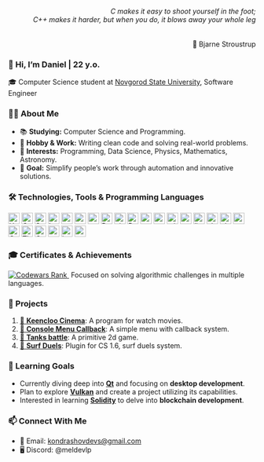 <div align="right">
<h6 style="margin-top: 0.1em;">C makes it easy to shoot yourself in the foot; <br/>C++ makes it harder, but when you do, it blows away your whole leg</h6>
</div>
<div align="right">🌱 Bjarne Stroustrup</div>

<div align="left">
  <h3>👋 Hi, I’m Daniel | 22 y.o.</h3>
  <p>🎓 Computer Science student at <a href="https://novsu.ru" target="_blank">Novgorod State University</a>, Software Engineer</p>
</div>

### 👨‍💻 About Me
- 📚 **Studying:** Computer Science and Programming.  
- 💼 **Hobby & Work:** Writing clean code and solving real-world problems.  
- 🌌 **Interests:** Programming, Data Science, Physics, Mathematics, Astronomy.  
- 🎯 **Goal:** Simplify people’s work through automation and innovative solutions.  

### 🛠 Technologies, Tools & Programming Languages
<div align="left">
<img src="https://img.shields.io/badge/HTML5-282C34?logo=html5&logoColor=E34F26" alt="HTML5 logo" title="HTML5" height="23" />
<img src="https://img.shields.io/badge/CSS3-282C34?logo=css3&logoColor=1572B6" alt="CSS3 logo" title="CSS3" height="23" />
<img src="https://img.shields.io/badge/Sass-282C34?logo=Sass&logoColor=F5517F" alt="Sass logo" title="Sass" height="23" />
<img src="https://img.shields.io/badge/Less-282C34?logo=Less&logoColor=649ad2" alt="Less logo" title="Less" height="23"/>
<img src="https://img.shields.io/badge/WordPress-282C34?logo=wordpress&logoColor=0087be" alt="wp logo" title="wp" height="23"/>
<img src="https://img.shields.io/badge/MySQL-282C34?logo=MySQL&logoColor=F29111" alt="mysql logo" title="mysql" height="23"/>
<img src="https://img.shields.io/badge/SQLite-282C34?logo=SQLite&logoColor=008dd0" alt="sqlite logo" title="sqlite" height="23"/>
<img src="https://img.shields.io/badge/PHP-282C34?logo=PHP&logoColor=787cb4" alt="PHP logo" title="PHP" height="23" />
<img src="https://img.shields.io/badge/git-282C34?logo=git&logoColor=F05032" alt="git logo" title="Git" height="23" />
<img src="https://img.shields.io/badge/PyCharm-282C34?logo=Pycharm&logoColor=fff" alt="Pycharm logo" title="pycharm" height="23"/>
<img src="https://img.shields.io/badge/Visual%20Studio-282C34?logo=visual-studio&logoColor=b179f1" alt="msvc logo" title="msvc" height="23"/>
<img src="https://img.shields.io/badge/VS%20Code-282C34?logo=visualstudiocode&logoColor=47aef3" alt="vscode logo" title="vscode" height="23"/>
<img src="https://img.shields.io/badge/Windows-282C34?logo=Windows10&logoColor=00aff1" alt="win10 logo" title="win10" height="23"/>
<img src="https://img.shields.io/badge/PowerShell-282C34?logo=powershell&logoColor=0377bd" alt="psh logo" title="psh" height="23"/>
<img src="https://img.shields.io/badge/Linux-282C34?logo=Linux&logoColor=fff" alt="linux logo" title="linux" height="23"/>
<img src="https://img.shields.io/badge/BASH-282C34?logo=gnu-bash&logoColor=fff" alt="sh logo" title="sh" height="23"/>
<img src="https://img.shields.io/badge/VBA%20(Excel)-282C34?logo=MicrosoftExcel&logoColor=00f900" alt="vba logo" title="vba" height="23"/>
<img src="https://img.shields.io/badge/Python-282C34?logo=Python&logoColor=fff" alt="py logo" title="py" height="23"/>
<img src="https://img.shields.io/badge/C++-282C34?logo=cplusplus&logoColor=649ad2" alt="C++ logo" title="c++" height="23"/>
<img src="https://img.shields.io/badge/The%20C-282C34?logo=C&logoColor=a9b9cb" alt="The C logo" title="C" height="23"/>
<img src="https://img.shields.io/badge/Qt%20Framework-282C34?logo=Qt&logoColor=2CDE85" alt="Qt" title="Qt" height="23"/>
<img src="https://img.shields.io/badge/CMake-282C34?logo=cmake&logoColor=c70000" alt="cmake" title="cmake" height="23"/>
<img src="https://img.shields.io/badge/JSON-282C34?logo=json&logoColor=8d8c8a" alt="json" title="JSON" height="23"/>
<img src="https://img.shields.io/badge/Telegram%20Bots-282C34?logo=telegram&logoColor=55baec" alt="tg" title="telegram bots" height="23"/>
</div>

### 🎓 Certificates & Achievements
<div>
  <a href="https://www.codewars.com/users/mEldevlp">
    <img src="https://www.codewars.com/users/mEldevlp/badges/micro" alt="Codewars Rank" >
  </a>
  <span>&nbsp;Focused on solving algorithmic challenges in multiple languages.</span>
</div>

### 🔗 Projects
1. [🔗 **Keencloo Cinema**](https://github.com/mEldevlp/Keencloo-Cinema): A program for watch movies.
2. [🔗 **Console Menu Callback**](https://github.com/mEldevlp/console-menu-callback-winapi): A simple menu with callback system.
3. [🔗 **Tanks battle**](https://github.com/mEldevlp/battle-city): A primitive 2d game.
4. [🔗 **Surf Duels**](https://github.com/mEldevlp/surf-duels): Plugin for CS 1.6, surf duels system.

### 📖 Learning Goals
- Currently diving deep into [**Qt**](https://www.qt.io/) and focusing on **desktop development**.
- Plan to explore [**Vulkan**](https://vulkan.lunarg.com/) and create a project utilizing its capabilities.
- Interested in learning [**Solidity**](https://soliditylang.org/) to delve into **blockchain development**.

### 📫 Connect With Me
- 📧 Email: kondrashovdevs@gmail.com
- 🖥️ Discord: @meldevlp
